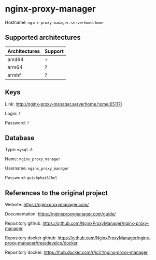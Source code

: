 # nginx-proxy-manager

Hostname: `nginx-proxy-manager.serverhome.home`

## Supported architectures

| Architectures | Support |
| :------------ | :------ |
| amd64         | +       |
| arm64         | ?       |
| armhf         | ?       |

## Keys

Link: http://nginx-proxy-manager.serverhome.home:65117/

Login: `?`

Password: `?`

## Database

Type: `mysql-8`

Name: `nginx_proxy_manager`

Username: `nginx_proxy_manager`

Password: `quie6phai6Chel`

## References to the original project

Website: https://nginxproxymanager.com/

Documentation: https://nginxproxymanager.com/guide/

Repository github: https://github.com/NginxProxyManager/nginx-proxy-manager

Repository docker github: https://github.com/NginxProxyManager/nginx-proxy-manager/tree/develop/docker

Repository docker: https://hub.docker.com/r/jc21/nginx-proxy-manager